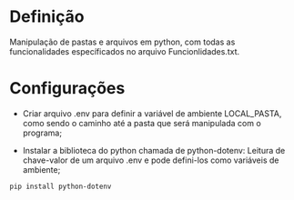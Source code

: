 # Definição 

Manipulação de pastas e arquivos em python, com todas as funcionalidades específicados no arquivo Funcionlidades.txt.

# Configurações 

- Criar arquivo .env para definir a variável de ambiente LOCAL_PASTA, como sendo o caminho até a pasta que será manipulada com o programa;

- Instalar a biblioteca do python chamada de python-dotenv: Leitura de chave-valor de um arquivo .env e pode defini-los como variáveis de ambiente;
```bash
pip install python-dotenv
```


